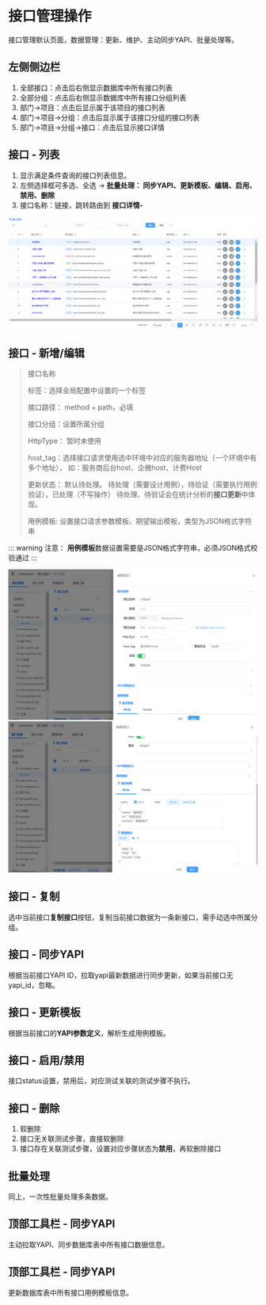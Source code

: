 # 接口管理操作
接口管理默认页面，数据管理：更新、维护、主动同步YAPI、批量处理等。

## 左侧侧边栏
1. 全部接口：点击后右侧显示数据库中所有接口列表
2. 全部分组：点击后右侧显示数据库中所有接口分组列表
3. 部门->项目：点击后显示属于该项目的接口列表
4. 部门->项目->分组：点击后显示属于该接口分组的接口列表
5. 部门->项目->分组->接口：点击后显示接口详情

## 接口 - 列表
1. 显示满足条件查询的接口列表信息。
2. 左侧选择框可多选、全选 -> **批量处理： 同步YAPI、更新模板、编辑、启用、禁用、删除**
3. 接口名称：链接，跳转路由到 **接口详情-**

![An image](../../../assets/images/api_list.png)

## 接口 - 新增/编辑
> 接口名称
> 
> 标签：选择全局配置中设置的一个标签
> 
> 接口路径： method + path，必填
> 
> 接口分组：设置所属分组
> 
> HttpType： 暂时未使用
> 
> host_tag：选择接口请求使用选中环境中对应的服务器地址（一个环境中有多个地址），
> 如：服务商后台host、企微host、计费Host
> 
> 更新状态： 默认待处理。 待处理（需要设计用例），待验证（需要执行用例验证），已处理（不写操作）
> 待处理、待验证会在统计分析的**接口更新**中体现。
> 
> 用例模板: 设置接口请求参数模板、期望输出模板，类型为JSON格式字符串

::: warning 注意：
**用例模板**数据设置需要是JSON格式字符串，必须JSON格式校验通过
:::

![An image](../../../assets/images/api_edit_1.png)
![An image](../../../assets/images/api_edit_2.png)

## 接口 - 复制
选中当前接口**复制接口**按钮，复制当前接口数据为一条新接口，需手动选中所属分组。

## 接口 - 同步YAPI
根据当前接口YAPI ID，拉取yapi最新数据进行同步更新，如果当前接口无yapi_id，忽略。

## 接口 - 更新模板
根据当前接口的**YAPI参数定义**，解析生成用例模板。

## 接口 - 启用/禁用
接口status设置，禁用后，对应测试关联的测试步骤不执行。

## 接口 - 删除
1. 软删除
2. 接口无关联测试步骤，直接软删除
3. 接口存在关联测试步骤，设置对应步骤状态为**禁用**，再软删除接口

## 批量处理
同上，一次性批量处理多条数据。

## 顶部工具栏 - 同步YAPI
主动拉取YAPI、同步数据库表中所有接口数据信息。

## 顶部工具栏 - 同步YAPI
更新数据库表中所有接口用例模板信息。

